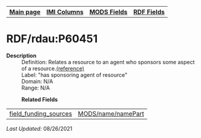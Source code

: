 <!DOCTYPE html>
<html>

<body>
<table style="width:100%">
  <tr>
    <th><a href="index.md">Main page</a></th>
	<th><a href="IMI.md">IMI Columns</a></th>
    <th><a href="MODS.md">MODS Fields</a></th>
    <th><a href="RDF.md">RDF Fields</a></th>
  </tr>
</table>



<h1>RDF/rdau:P60451</h1>
<dl>
  <dt><b>Description</b></dt>
  <dd>Definition: Relates a resource to an agent who sponsors some aspect of a resource.<a href="http://www.rdaregistry.info/Elements/u/#P60451">(reference)</a></dd>
  <dd>Label: "has sponsoring agent of resource"</dd>
  <dd>Domain: N/A</dd>
  <dd>Range: N/A</dd>
</dl>
<dl>
	<dd><b>Related Fields</b></dd>
		<table>
				<td><a href="field_funding_sources.md">field_funding_sources</a></td>
				<td><a href="mods.name.md">MODS/name/namePart</a></td>
		</table>
</dl>
<p><i>Last Updated: </i>08/26/2021</p>
</body>
</html>
